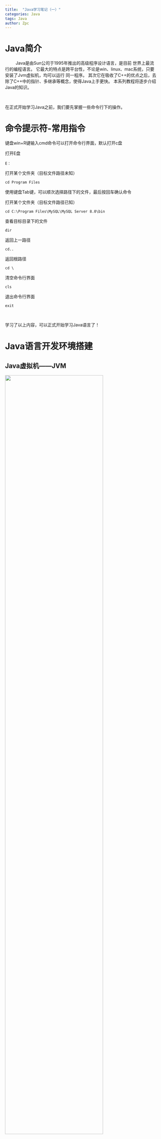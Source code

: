 ```yaml
---
title:  "Java学习笔记（一）"
categories: Java
tags: Java
author: Zpc
---
```



# Java简介

 &ensp;&ensp;&ensp;&ensp;&ensp;Java是由Sun公司于1995年推出的高级程序设计语言，是目前
 世界上最流行的编程语言。
 它最大的特点是跨平台性，不论是win、linux、mac系统，只要安装了Jvm虚拟机，均可以运行
 同一程序。
 其次它在吸收了C++的优点之后，去除了C++中的指针、多继承等概念，使得Java上手更快。
 本系列教程将逐步介绍Java的知识。

<br>


在正式开始学习Java之前，我们要先掌握一些命令行下的操作。

# 命令提示符-常用指令

键盘win+R键输入cmd命令可以打开命令行界面，默认打开c盘

打开E盘
```shell
E：
```

打开某个文件夹（目标文件路径未知）
```shell
cd Program Files
```
使用键盘Tab键，可以顺次选择路径下的文件，最后按回车确认命令

打开某个文件夹（目标文件路径已知）
```shell
cd C:\Program Files\MySQL\MySQL Server 8.0\bin
```

查看目标目录下的文件
```shell
dir
```

返回上一路径
```shell
cd..
```

返回根路径
```shell
cd \
```

清空命令行界面
```shell
cls
```

退出命令行界面
```shell
exit
```
<br>

学习了以上内容，可以正式开始学习Java语言了！

# Java语言开发环境搭建

## Java虚拟机——JVM

<img src="https://github.com/ZZzzpc/my_picture/raw/main/1.png" width="80%">

可以看到，不论是什么系统，安装了对应的Jvm，即Java虚拟机，我们编写的Java代码，都可以完美的运行在Jvm上。

## JRE和JDK
JRE：Java程序的运行环境，包含了JVM和运行时所需要的核心类库。
JDK：Java程序开发工具包，包含了JRE和开发人员使用的工具。

如果我们只需要运行已有的Java程序，只需要安装JRE。
如果我们想开发全新的Java程序，必须安装JDK。

说了这么多，这些概念可能会混淆，下面这幅图展示了几种概念的关系。
<img src="https://github.com/ZZzzpc/my_picture/raw/main/2.png" width="80%">

## JDK下载
JDK包含了JRE和我们开发所需要的工具，在ORACLE官网可以免费获取。
安装教程非常简单，一路next即可。安装好后需要将Java添加到环境变量里。环境是否搭建好可以在cmd命令行里验证。
输入
```shell
java -version
```
若能显示Java版本号，环境即搭建好了。


# 编写Helloworld程序

## 第一个Java程序

&ensp;&ensp;&ensp;&ensp;&ensp;在编写程序之前，我们先来了解一下Java程序的开发步骤。如图可以看到，java源程序由开发人员编写，由javac.exe将源程序编译成.class文件，再由java.exe将.class文件放到Jvm虚拟机中运行。目前流行的集成开发环境（IDE）比如Eclipse、IDEA等只是将这个流程打包起来了，背后的原理是不变的。

<img src="https://github.com/ZZzzpc/my_picture/raw/main/3.png" width="80%">

新建一个txt文件，命名为HelloWorld，打开输入
```java
public class HelloWorld{
  public static void main(String[] args){
    System.out.println("Hello world!");
  }
}
```
Ctrl+S保存后，将txt文件后缀.txt改为.java。便完成了一个Java程序的源程序。

下一步我们用java获得.class文件。打开cmd命令行界面到保存Java源程序的路径，然后输入

```shell
javac HelloWorld.java
```

完成后我们可以发现路径下多了一个.class文件，这样我们离成功越来越近了！继续输入

```shell
java HelloWorld
```
就可以看到输出了！


## 程序注释与HelloWorld说明

单行注释
```java
// 单行注释内容
```

多行注释
```java
/*
 多行注释内容
*/
```

类名必须与文件名称完全一致（大小写也要一致）
```java
public class HelloWorld{

}
```

第二行写法固定，代表main方法，是程序的入口
```java
public static void main(String[] args){

}
```


# 关键字

特点：1、英文小写字母  
&ensp;&ensp;&ensp;&ensp;&ensp; 2、在增强型编辑器中有特殊颜色

# 标识符

指在程序中，自己定义的内容。

命名规则：
 - 可以包含26个英文字母、数字、$符号和_下划线。
 - 不能以数字开头。
 - 不能是关键字。

# 常量

常量：在程序运行期间，固定不变的量。

分类：
> 字符串常量：凡是用双引号引起来的部分，叫做字符串常量。如"abc"    
> 整数常量：没有小数点的数字   如"2"    
> 浮点数常量：有小数点的数字   如"2.2"    
> 字符常量：凡是用单引号引起的单个字符   如'A'     
> 布尔常量：只有两个值      true   false   
> 空常量：null。表示没有任何数据

可以打印出来看看
```java
public class Demo {
   public static void main(String[] args) {
       //字符串常量
       System.out.println("ABC");
       System.out.println("");
       System.out.println("123");

       //整数常量
       System.out.println("123");
       System.out.println("-123");

       //浮点数常量
       System.out.println("3.14");
       System.out.println("-3.14");

       //字符常量
       System.out.println('A');
       System.out.println('6');

       //布尔常量
       System.out.println(true);
       System.out.println(false);

       //空常量
       System.out.println(null); //错误 空常量不能打印
   }
}
```













未完待续...... ^_^


=====================================================================
